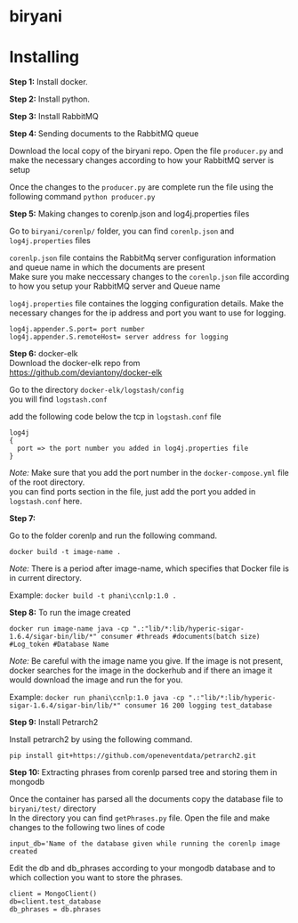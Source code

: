 # biryani

<h1> Installing </h1>

<b>Step 1:</b> 
  Install docker.
  
<b>Step 2:</b> 
  Install python.
  
<b>Step 3:</b>
  Install RabbitMQ
  
<b>Step 4: </b>
  Sending documents to the RabbitMQ queue
  
  Download the local copy of the biryani repo. Open the file ```producer.py``` and make the necessary changes according to how 
  your RabbitMQ server is setup
  
  Once the changes to the ```producer.py```  are complete run the file using the following command
  ```python producer.py```

<b>Step 5:</b>
Making changes to corenlp.json and log4j.properties files

Go to ```biryani/corenlp/``` folder, you can find ```corenlp.json``` and ```log4j.properties``` files<br>

```corenlp.json``` file contains the RabbitMq server configuration information and queue name in which the documents are present<br>
Make sure you make neccessary changes to the ```corenlp.json``` file according to how you setup your RabbitMQ server and Queue name<br>

```log4j.properties``` file containes the logging configuration details. Make the necessary changes for the ip address and port you want to use for logging.<br>
```
log4j.appender.S.port= port number
log4j.appender.S.remoteHost= server address for logging
```

<b> Step 6:</b>
docker-elk<br>
Download the docker-elk repo from <br>
https://github.com/deviantony/docker-elk

Go to the directory ```docker-elk/logstash/config```<br>
you will find ```logstash.conf``` 

add the following code below the tcp in ```logstash.conf``` file
```
log4j 
{
  port => the port number you added in log4j.properties file
}
```
<i>Note:</i> Make sure that you add the port number in the ```docker-compose.yml``` file of the root directory.<br>
you can find ports section in the file, just add the port you added in ```logstash.conf``` here.

<b>Step 7:</b>
  
  Go to the folder corenlp and run the following command.
  
  ```docker build -t image-name . ```
  
  <i>Note:</i> There is a period after image-name, which specifies that Docker file is in current directory. 
  
  Example: ``` docker build -t phani\ccnlp:1.0 . ```
  
<b>Step 8:</b>
  To run the image created
  
  ```docker run image-name java -cp ".:"lib/*:lib/hyperic-sigar-1.6.4/sigar-bin/lib/*" consumer #threads #documents(batch size) #Log_token #Database Name ```
  
  <i>Note:</i> Be careful with the image name you give. If the image is not present, docker searches for the image in the dockerhub and if there an image it would download the image and run the for you.
  
  Example: ```docker run phani\ccnlp:1.0 java -cp ".:"lib/*:lib/hyperic-sigar-1.6.4/sigar-bin/lib/*" consumer 16 200 logging test_database```

<b> Step 9:</b>
Install Petrarch2<br>

Install petrarch2 by using the following command.<br>
```
pip install git+https://github.com/openeventdata/petrarch2.git
```

<b> Step 10: </b>
Extracting phrases from corenlp parsed tree and storing them in mongodb<br>

Once the container has parsed all the documents copy the database file to ```biryani/test/``` directory<br>
In the directory you can find ```getPhrases.py``` file. Open the file and make changes to the following two lines of code
```
input_db='Name of the database given while running the corenlp image created
```
Edit the db and db_phrases according to your mongodb database and to which collection you want to store the phrases.
```
client = MongoClient()
db=client.test_database
db_phrases = db.phrases
```
